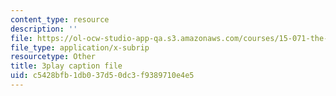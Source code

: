 ```yaml
---
content_type: resource
description: ''
file: https://ol-ocw-studio-app-qa.s3.amazonaws.com/courses/15-071-the-analytics-edge-spring-2017/c5428bfb1db037d50dc3f9389710e4e5_6Rl8scykyEQ.srt
file_type: application/x-subrip
resourcetype: Other
title: 3play caption file
uid: c5428bfb-1db0-37d5-0dc3-f9389710e4e5
---
```

